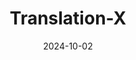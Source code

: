 ---  
layout: startup_page  
title: "Translation-X"  
id: "trxtherapeutics.com"  
permalink: "/translationxtrxtherapeutics.com10022024/"  
website: "https://www.trx-therapeutics.com/"  
funding_round: "Seed"  
funding_amount: "€160K"  
investors: "Venture Kick"  
about: "Translation-X is a biotech startup developing brain-penetrant MNK inhibitors to treat core symptoms of autism spectrum disorder. The company focuses on rare genetic conditions initially, using a phenotyping approach to expand its target population. Its novel therapeutic approach targets dysregulated mRNA translation to restore normal neural function."  
markets: "Biotech, Pharmaceutical, Healthtech"  
hq: "Basel, Basel-Stadt, Switzerland"  
founded_year: "2022"  
linkedin: ""  
twitter: ""  
instagram: ""  
facebook: ""  
crunchbase: ""  
pitchbook: ""  

date_display: "02-Oct-2024"  
date: "2024-10-02"

# SEO Optimization  
meta_title: "Translation-X - Seed Funding (€160K)"  
meta_description: "Translation-X, Translation-X is a biotech startup developing brain-penetrant MNK inhibitors to treat core symptoms of autism spectrum disorder. The company focuses o..."  
meta_keywords: "Translation-X, Biotech, Pharmaceutical, Healthtech, Seed funding"  
canonical_url: "https://startup.projectstartups.com/translationxtrxtherapeutics.com10022024/"  
---